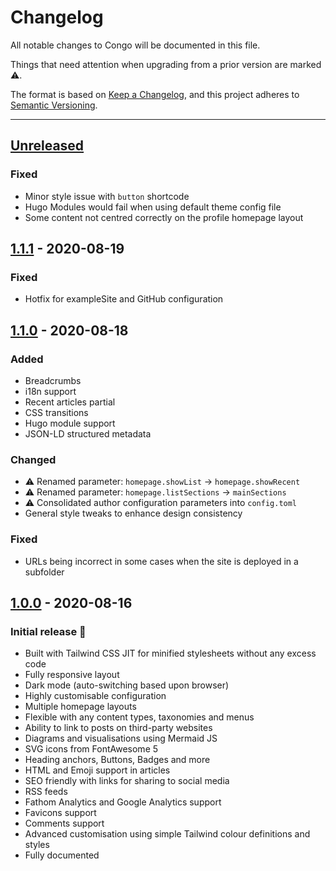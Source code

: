 # Changelog

All notable changes to Congo will be documented in this file.

Things that need attention when upgrading from a prior version are marked ⚠️.

The format is based on [Keep a Changelog](https://keepachangelog.com/en/1.0.0/), and this project adheres to [Semantic Versioning](https://semver.org/spec/v2.0.0.html).

---

## [Unreleased]

### Fixed

- Minor style issue with `button` shortcode
- Hugo Modules would fail when using default theme config file
- Some content not centred correctly on the profile homepage layout

## [1.1.1] - 2020-08-19

### Fixed

- Hotfix for exampleSite and GitHub configuration

## [1.1.0] - 2020-08-18

### Added

- Breadcrumbs
- i18n support
- Recent articles partial
- CSS transitions
- Hugo module support
- JSON-LD structured metadata

### Changed

- ⚠️ Renamed parameter: `homepage.showList` -> `homepage.showRecent`
- ⚠️ Renamed parameter: `homepage.listSections` -> `mainSections`
- ⚠️ Consolidated author configuration parameters into `config.toml`
- General style tweaks to enhance design consistency

### Fixed

- URLs being incorrect in some cases when the site is deployed in a subfolder

## [1.0.0] - 2020-08-16

### Initial release 🎉

- Built with Tailwind CSS JIT for minified stylesheets without any excess code
- Fully responsive layout
- Dark mode (auto-switching based upon browser)
- Highly customisable configuration
- Multiple homepage layouts
- Flexible with any content types, taxonomies and menus
- Ability to link to posts on third-party websites
- Diagrams and visualisations using Mermaid JS
- SVG icons from FontAwesome 5
- Heading anchors, Buttons, Badges and more
- HTML and Emoji support in articles
- SEO friendly with links for sharing to social media
- RSS feeds
- Fathom Analytics and Google Analytics support
- Favicons support
- Comments support
- Advanced customisation using simple Tailwind colour definitions and styles
- Fully documented

[unreleased]: https://github.com/jpanther/congo/compare/v1.1.1...HEAD
[1.1.1]: https://github.com/jpanther/congo/compare/v1.1.0...v1.1.1
[1.1.0]: https://github.com/jpanther/congo/compare/v1.0.0...v1.1.0
[1.0.0]: https://github.com/jpanther/congo/releases/tag/v1.0.0
